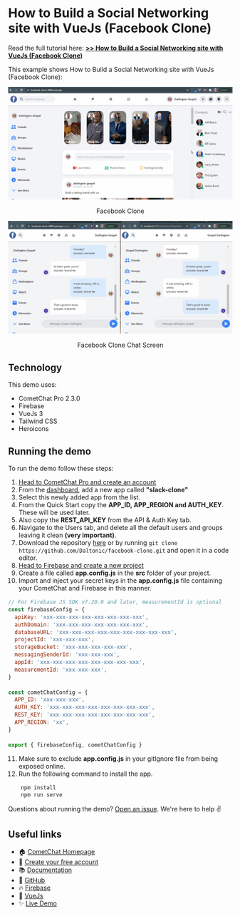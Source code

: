 # How to Build a Social Networking site with VueJs (Facebook Clone)

Read the full tutorial here: [**>> How to Build a Social Networking site with VueJs (Facebook Clone)**](https://www.cometchat.com/tutorials/#)

This example shows How to Build a Social Networking site with VueJs (Facebook Clone):

![Facebook Clone](./screenshots/0.gif)
<center><figcaption>Facebook Clone</figcaption></center>

![Facebook Clone Chat Screen](./screenshots/1.gif)
<center><figcaption>Facebook Clone Chat Screen</figcaption></center>

## Technology

This demo uses:

- CometChat Pro 2.3.0
- Firebase
- VueJs 3
- Tailwind CSS
- Heroicons

## Running the demo

To run the demo follow these steps:

1. [Head to CometChat Pro and create an account](https://app.cometchat.com/signup)
2. From the [dashboard](https://app.cometchat.com/apps), add a new app called **"slack-clone"**
3. Select this newly added app from the list.
4. From the Quick Start copy the **APP_ID, APP_REGION and AUTH_KEY**. These will be used later.
5. Also copy the **REST_API_KEY** from the API & Auth Key tab.
6. Navigate to the Users tab, and delete all the default users and groups leaving it clean **(very important)**.
7. Download the repository [here](https://github.com/Daltonic/facebook-clone/archive/master.zip) or by running `git clone https://github.com/Daltonic/facebook-clone.git` and open it in a code editor.
8. [Head to Firebase and create a new project](https://console.firebase.google.com)
9. Create a file called **app.config.js** in the **src** folder of your project.
10. Import and inject your secret keys in the **app.config.js** file containing your CometChat and Firebase in this manner.

```js
// For Firebase JS SDK v7.20.0 and later, measurementId is optional
const firebaseConfig = {
  apiKey: 'xxx-xxx-xxx-xxx-xxx-xxx-xxx-xxx',
  authDomain: 'xxx-xxx-xxx-xxx-xxx-xxx-xxx',
  databaseURL: 'xxx-xxx-xxx-xxx-xxx-xxx-xxx-xxx-xxx',
  projectId: 'xxx-xxx-xxx',
  storageBucket: 'xxx-xxx-xxx-xxx-xxx',
  messagingSenderId: 'xxx-xxx-xxx',
  appId: 'xxx-xxx-xxx-xxx-xxx-xxx-xxx-xxx',
  measurementId: 'xxx-xxx-xxx',
}

const cometChatConfig = {
  APP_ID: 'xxx-xxx-xxx',
  AUTH_KEY: 'xxx-xxx-xxx-xxx-xxx-xxx-xxx-xxx',
  REST_KEY: 'xxx-xxx-xxx-xxx-xxx-xxx-xxx-xxx',
  APP_REGION: 'xx',
}

export { firebaseConfig, cometChatConfig }
```

11. Make sure to exclude **app.config.js** in your gitIgnore file from being exposed online.
12. Run the following command to install the app.

```sh
    npm install
    npm run serve
```

Questions about running the demo? [Open an issue](https://github.com/Daltonic/facebook-clone/issues). We're here to help ✌️

## Useful links

- 🏠 [CometChat Homepage](https://app.cometchat.com/signup)
- 🚀 [Create your free account](https://app.cometchat.com/apps)
- 📚 [Documentation](https://prodocs.cometchat.com)
- 👾 [GitHub](https://www.github.com/cometchat-pro)
- 🔥 [Firebase](https://console.firebase.google.com)
- 🔷 [VueJs](https://vuejs.org/)
- ✨ [Live Demo](https://facebook-clone-dff86.web.app/)
